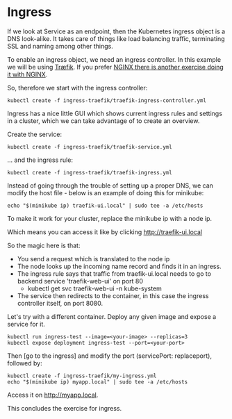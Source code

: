 # Ingress
If we look at Service as an endpoint, then the Kubernetes ingress object is a DNS look-alike.
It takes care of things like load balancing traffic, terminating SSL and naming among other things. 

To enable an ingress object, we need an ingress controller. In this example we will be using [Træfik](https://traefik.io/). If you prefer [NGINX there is another exercise doing it with NGINX](./05-ingress-nginx.md).

So, therefore we start with the ingress controller: 
```
kubectl create -f ingress-traefik/traefik-ingress-controller.yml
```

Ingress has a nice little GUI which shows current ingress rules and settings in a cluster, which we can take advantage of to create an overview. 

Create the service: 
```
kubectl create -f ingress-traefik/traefik-service.yml
```
... and the ingress rule: 
```
kubectl create -f ingress-traefik/traefik-ingress.yml
```

Instead of going through the trouble of setting up a proper DNS, we can modify the host file - below is an example of doing this for minikube:
```
echo "$(minikube ip) traefik-ui.local" | sudo tee -a /etc/hosts
```

To make it work for your cluster, replace the minikube ip with a node ip. 

Which means you can access it like by clicking http://traefik-ui.local

So the magic here is that: 
- You send a request which is translated to the node ip
- The node looks up the incoming name record and finds it in an ingress. 
- The ingress rule says that traffic from traefik-ui.local needs to go to backend service 'traefik-web-ui' on port 80
    * kubectl get svc traefik-web-ui -n kube-system
- The service then redirects to the container, in this case the ingress controller itself, on port 8080. 

Let's try with a different container. Deploy any given image and expose a service for it. 

```
kubectl run ingress-test --image=<your-image> --replicas=3
kubectl expose deployment ingress-test --port=<your-port>
```

Then [go to the ingress] and modify the port (servicePort: replaceport), followed by: 
```
kubectl create -f ingress-traefik/my-ingress.yml
echo "$(minikube ip) myapp.local" | sudo tee -a /etc/hosts
```

Access it on http://myapp.local. 

This concludes the exercise for ingress. 


